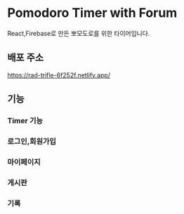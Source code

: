 # Pomodoro Timer with Forum

React,Firebase로 만든 뽀모도로를 위한 타이머입니다.

## 배포 주소

https://rad-trifle-6f252f.netlify.app/

## 기능

### Timer 기능

### 로그인,회원가입

### 마이페이지

### 게시판

### 기록
